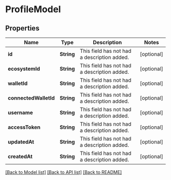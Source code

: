 # ProfileModel

## Properties
Name | Type | Description | Notes
------------ | ------------- | ------------- | -------------
**id** | **String** | This field has not had a description added. | [optional] 
**ecosystemId** | **String** | This field has not had a description added. | [optional] 
**walletId** | **String** | This field has not had a description added. | [optional] 
**connectedWalletId** | **String** | This field has not had a description added. | [optional] 
**username** | **String** | This field has not had a description added. | [optional] 
**accessToken** | **String** | This field has not had a description added. | [optional] 
**updatedAt** | **String** | This field has not had a description added. | [optional] 
**createdAt** | **String** | This field has not had a description added. | [optional] 

[[Back to Model list]](../README.md#documentation-for-models) [[Back to API list]](../README.md#documentation-for-api-endpoints) [[Back to README]](../README.md)


